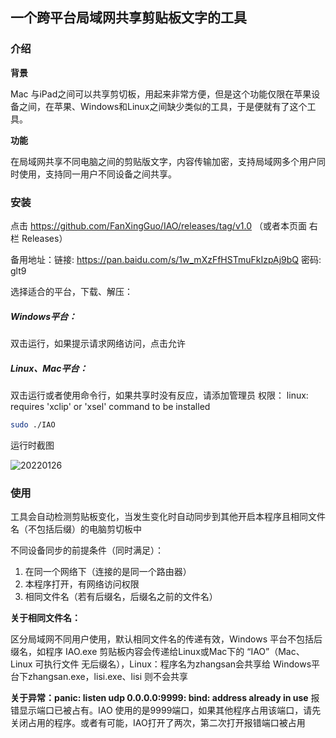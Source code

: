 ## 一个跨平台局域网共享剪贴板文字的工具

### 介绍

**背景**

Mac 与iPad之间可以共享剪切板，用起来非常方便，但是这个功能仅限在苹果设备之间，在苹果、Windows和Linux之间缺少类似的工具，于是便就有了这个工具。

**功能**

在局域网共享不同电脑之间的剪贴版文字，内容传输加密，支持局域网多个用户同时使用，支持同一用户不同设备之间共享。

### 安装

点击 https://github.com/FanXingGuo/IAO/releases/tag/v1.0 （或者本页面 右栏 Releases）

备用地址：链接: https://pan.baidu.com/s/1w_mXzFfHSTmuFkIzpAj9bQ  密码: glt9

选择适合的平台，下载、解压：

##### Windows平台：

双击运行，如果提示请求网络访问，点击允许

##### **Linux、Mac平台：**

双击运行或者使用命令行，如果共享时没有反应，请添加管理员 权限：
linux: requires 'xclip' or 'xsel' command to be installed

```bash
sudo ./IAO
```

运行时截图

![20220126](http://cdn.51dream.top/blog/20220126.png)

### 使用

工具会自动检测剪贴板变化，当发生变化时自动同步到其他开启本程序且相同文件名（不包括后缀）的电脑剪切板中

不同设备同步的前提条件（同时满足）：

1. 在同一个网络下（连接的是同一个路由器）
2. 本程序打开，有网络访问权限
3. 相同文件名（若有后缀名，后缀名之前的文件名）

**关于相同文件名：**

区分局域网不同用户使用，默认相同文件名的传递有效，Windows 平台不包括后缀名，如程序 IAO.exe 剪贴板内容会传递给Linux或Mac下的 “IAO”（Mac、Linux 可执行文件 无后缀名），Linux：程序名为zhangsan会共享给 Windows平台下zhangsan.exe，lisi.exe、lisi 则不会共享 

**关于异常：panic: listen udp 0.0.0.0:9999: bind: address already in use**
报错显示端口已被占有。IAO 使用的是9999端口，如果其他程序占用该端口，请先关闭占用的程序。或者有可能，IAO打开了两次，第二次打开报错端口被占用


